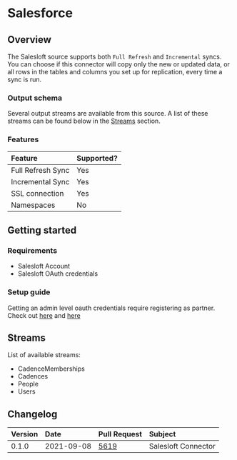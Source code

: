 # Salesforce

## Overview

The Salesloft source supports both `Full Refresh` and `Incremental` syncs. You can choose if this connector will copy only the new or updated data, or all rows in the tables and columns you set up for replication, every time a sync is run.

### Output schema

Several output streams are available from this source. A list of these streams can be found below in the [Streams](salesloft.md#streams) section.

### Features

| Feature | Supported? |
| :--- | :--- |
| Full Refresh Sync | Yes |
| Incremental Sync | Yes |
| SSL connection | Yes |
| Namespaces | No |

## Getting started

### Requirements

* Salesloft Account
* Salesloft OAuth credentials

### Setup guide

Getting an admin level oauth credentials require registering as partner. Check out [here](https://salesloft.com/partner-with-salesloft/) and [here](https://help.salesloft.com/s/article/Getting-Started-with-the-Salesloft-API)

## Streams

List of available streams:

* CadenceMemberships
* Cadences
* People
* Users

## Changelog

| Version | Date       | Pull Request | Subject |
| :------ | :--------  | :-----       | :------ |
| 0.1.0   | 2021-09-08 | [5619](https://github.com/airbytehq/airbyte/pull/6962) | Salesloft Connector |
